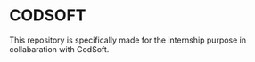 # CODSOFT
This repository is specifically made for the internship purpose in collabaration with CodSoft.
